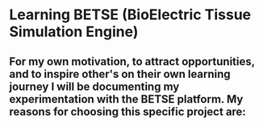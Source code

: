 # Learning BETSE (BioElectric Tissue Simulation Engine)
For my own motivation, to attract opportunities, and to inspire other's on their own learning journey I will be documenting my experimentation with the BETSE platform. My reasons for choosing this specific project are:
- 
